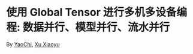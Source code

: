 # 使用 Global Tensor 进行多机多设备编程: 数据并行、模型并行、流水并行
By [YaoChi](https://github.com/doombeaker), [Xu Xiaoyu](https://github.com/strint)